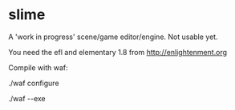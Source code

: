 slime
=====
A 'work in progress' scene/game editor/engine. Not usable yet.

You need the efl and elementary 1.8 from http://enlightenment.org

Compile with waf:

./waf configure

./waf --exe

